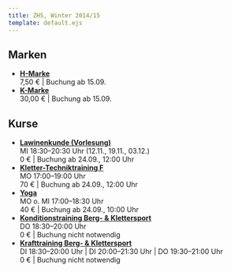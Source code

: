 ```yaml
---
title: ZHS, Winter 2014/15
template: default.ejs
---
```


## Marken
* [__H-Marke__](http://sportan3.zhs.ze.tum.de/angebote/aktueller_zeitraum_0/_Marke_H_7_50.html)  
7,50 € | Buchung ab 15.09.
* [__K-Marke__](http://sportan3.zhs.ze.tum.de/angebote/aktueller_zeitraum_0/_Marke_K_30_00.html)  
30,00 € | Buchung ab 15.09.

## Kurse

* [__Lawinenkunde (Vorlesung)__](http://sportan3.zhs.ze.tum.de/angebote/Wintersemester_2014_15_0/_Lawinenkunde.html)  
MI 18:30–20:30 Uhr (12.11., 19.11., 03.12.)  
0 € | Buchung ab 24.09., 12:00 Uhr
* [__Kletter-Techniktraining F__](http://sportan3.zhs.ze.tum.de/angebote/Wintersemester_2014_15_0/_Klettersport_-_Techniktraining.html)  
MO 17:00–19:00 Uhr  
70 € | Buchung ab 24.09., 12:00 Uhr
* [__Yoga__](http://sportan3.zhs.ze.tum.de/angebote/Wintersemester_2014_15_0/_Yoga.html)  
MO o. MI 17:00–18:30 Uhr  
40 € | Buchung ab 24.09., 10:00 Uhr
* [__Konditionstraining Berg- & Klettersport__](http://sportan3.zhs.ze.tum.de/angebote/Wintersemester_2014_15_0/_Konditionstraining_Berg-__und__Klettersport.html)  
DO 18:30–20:00 Uhr  
0 € | Buchung nicht notwendig
* [__Krafttraining Berg- & Klettersport__](http://sportan3.zhs.ze.tum.de/angebote/Wintersemester_2014_15_0/_Krafttraining_Berg-__und__Klettersport.html)  
DI 18:30–20:00 Uhr | DI 20:00–21:30 Uhr | DO 19:30–21:00 Uhr  
0 € | Buchung nicht notwendig